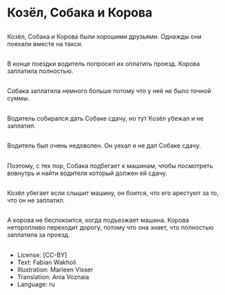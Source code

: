 # Козёл, Собака и Корова

##
Козёл, Собака и Корова были хорошими друзьями. Однажды они поехали вместе на такси.

##
В конце поездки водитель попросил их оплатить проезд. Корова заплатила полностью.

##
Собака заплатила немного больше потому что у неё не было точной суммы.

##
Водитель собирался дать Собаке сдачу, но тут Козёл убежал и не заплатил.

##
Водитель был очень недоволен. Он уехал и не дал Собаке сдачу.

##
Поэтому, с тех пор, Собака подбегает к машинам, чтобы посмотреть вовнутрь и найти водителя который должен ей сдачу.

##
Козёл убегает если слышит машину, он боится, что его арестуют за то, что он не заплатил.

##
А корова не беспокоится, когда подъезжает машина. Корова неторопливо переходит дорогу, потому что она знает, что полностью заплатила за проезд.

##
* License: [CC-BY]
* Text: Fabian Wakholi
* Illustration: Marleen Visser
* Translation: Ania Voznaia
* Language: ru
